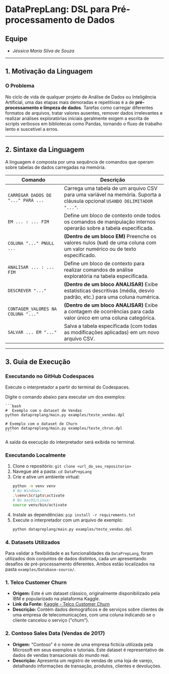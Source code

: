 # DataPrepLang: DSL para Pré-processamento de Dados

## Equipe
* *Jéssica Maria Silva de Souza*

---

## 1. Motivação da Linguagem

### O Problema
No ciclo de vida de qualquer projeto de Análise de Dados ou Inteligência Artificial, uma das etapas mais demoradas e repetitivas é a de **pré-processamento e limpeza de dados**. Tarefas como carregar diferentes formatos de arquivos, tratar valores ausentes, remover dados irrelevantes e realizar análises exploratórias iniciais geralmente exigem a escrita de scripts verbosos em bibliotecas como Pandas, tornando o fluxo de trabalho lento e suscetível a erros.

---

## 2. Sintaxe da Linguagem

A linguagem é composta por uma sequência de comandos que operam sobre tabelas de dados carregadas na memória.

| Comando                             | Descrição                                                                                                                              |
| ----------------------------------- | -------------------------------------------------------------------------------------------------------------------------------------- |
| `CARREGAR DADOS DE "..." PARA ...`  | Carrega uma tabela de um arquivo CSV para uma variável na memória. Suporta a cláusula opcional `USANDO DELIMITADOR "..."`.                 |
| `EM ... : ... FIM`                  | Define um bloco de contexto onde todos os comandos de manipulação internos operarão sobre a tabela especificada.                         |
| `COLUNA "..." PNULL ...`            | **(Dentro de um bloco EM)** Preenche os valores nulos (`NaN`) de uma coluna com um valor numérico ou de texto especificado.              |
| `ANALISAR ... : ... FIM`            | Define um bloco de contexto para realizar comandos de análise exploratória na tabela especificada.                                       |
| `DESCREVER "..."`                   | **(Dentro de um bloco ANALISAR)** Exibe estatísticas descritivas (média, desvio padrão, etc.) para uma coluna numérica.                   |
| `CONTAGEM_VALORES NA COLUNA "..."`  | **(Dentro de um bloco ANALISAR)** Exibe a contagem de ocorrências para cada valor único em uma coluna categórica.                         |
| `SALVAR ... EM "..."`               | Salva a tabela especificada (com todas as modificações aplicadas) em um novo arquivo CSV.                                                |

---

## 3. Guia de Execução 
### Executando no GitHub Codespaces 

Execute o interpretador a partir do terminal do Codespaces.

Digite o comando abaixo para executar um dos exemplos:

    ```bash
    #  Exemplo com o dataset de Vendas
    python datapreplang/main.py examples/teste_vendas.dpl

    # Exemplo com o dataset de Churn
    python datapreplang/main.py examples/teste_chrun.dpl
    ```
A saída da execução do interpretador será exibida no terminal.

### Executando Localmente

1.  Clone o repositório: `git clone <url_do_seu_repositorio>`
2.  Navegue até a pasta: `cd DataPrepLang`
3.  Crie e ative um ambiente virtual:
    ```bash
    python -m venv venv
    # No Windows:
    .\venv\Scripts\activate
    # No macOS/Linux:
    source venv/bin/activate
    ```
4.  Instale as dependências: `pip install -r requirements.txt`
5.  Execute o interpretador com um arquivo de exemplo:
    ```bash
    python datapreplang/main.py examples/teste_vendas.dpl
    ```
    
### 4. Datasets Utilizados

Para validar a flexibilidade e as funcionalidades da `DataPrepLang`, foram utilizados dois conjuntos de dados distintos, cada um apresentando desafios de pré-processamento diferentes. Ambos estão localizados na pasta `examples/Database-source/`.

### 1. Telco Customer Churn

* **Origem:** Este é um dataset clássico, originalmente disponibilizado pela IBM e popularizado na plataforma Kaggle.
* **Link da Fonte:** [Kaggle - Telco Customer Churn](https://www.kaggle.com/datasets/blastchar/telco-customer-churn)
* **Descrição:** Contém dados demográficos e de serviços sobre clientes de uma empresa de telecomunicações, com uma coluna indicando se o cliente cancelou o serviço ("churn").


### 2. Contoso Sales Data (Vendas de 2017)

* **Origem:** "Contoso" é o nome de uma empresa fictícia utilizada pela Microsoft em seus exemplos e tutoriais. Este dataset é representativo de dados de vendas transacionais do mundo real.
* **Descrição:** Apresenta um registro de vendas de uma loja de varejo, detalhando informações de transação, produtos, clientes e devoluções.

